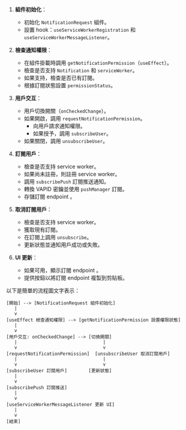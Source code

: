 
1. **組件初始化**：
   - 初始化 `NotificationRequest` 組件。
   - 設置 hook：`useServiceWorkerRegistration` 和 `useServiceWorkerMessageListener`。

2. **檢查通知權限**：
   - 在組件掛載時調用 `getNotificationPermission`（`useEffect`）。
   - 檢查是否支持 `Notification` 和 `serviceWorker`。
   - 如果支持，檢查是否已有訂閱。
   - 根據訂閱狀態設置 `permissionStatus`。

3. **用戶交互**：
   - 用戶切換開關（`onCheckedChange`）。
   - 如果開啟，調用 `requestNotificationPermission`。
     - 向用戶請求通知權限。
     - 如果授予，調用 `subscribeUser`。
   - 如果關閉，調用 `unsubscribeUser`。

4. **訂閱用戶**：
   - 檢查是否支持 service worker。
   - 如果尚未註冊，則註冊 service worker。
   - 調用 `subscribePush` 訂閱推送通知。
   - 轉換 VAPID 密鑰並使用 `pushManager` 訂閱。
   - 存儲訂閱 endpoint 。

5. **取消訂閱用戶**：
   - 檢查是否支持 service worker。
   - 獲取現有訂閱。
   - 在訂閱上調用 `unsubscribe`。
   - 更新狀態並通知用戶成功或失敗。

6. **UI 更新**：
   - 如果可用，顯示訂閱 endpoint 。
   - 提供按鈕以將訂閱 endpoint 複製到剪貼板。

以下是簡單的流程圖文字表示：

```
[開始] --> [NotificationRequest 組件初始化]
   |
   v
[useEffect 檢查通知權限] --> [getNotificationPermission 設置權限狀態]
   |
   v
[用戶交互: onCheckedChange] --> [切換開關]
   |                                |
   v                                v
[requestNotificationPermission]  [unsubscribeUser 取消訂閱用戶]
   |                                |
   v                                v
[subscribeUser 訂閱用戶]        [更新狀態]
   |
   v
[subscribePush 訂閱推送]
   |
   v
[useServiceWorkerMessageListener 更新 UI]
   |
   v
[結束]

```
